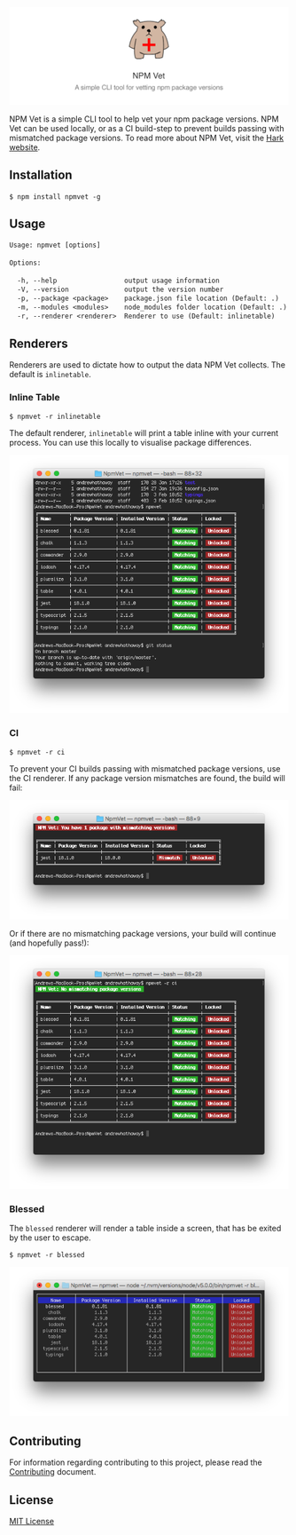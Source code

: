 ![](./.github/banner.png?raw=true)

NPM Vet is a simple CLI tool to help vet your npm package versions. NPM Vet can be used locally, or as a CI build-step to prevent builds passing with mismatched package versions. To read more about NPM Vet, visit the [Hark website](https://harksys.com/labs/npm-vet-a-simple-cli-tool-for-checking-npm-package-versions).

## Installation

    $ npm install npmvet -g

## Usage

    Usage: npmvet [options]

    Options:

      -h, --help                 output usage information
      -V, --version              output the version number
      -p, --package <package>    package.json file location (Default: .)
      -m, --modules <modules>    node_modules folder location (Default: .)
      -r, --renderer <renderer>  Renderer to use (Default: inlinetable)

## Renderers

Renderers are used to dictate how to output the data NPM Vet collects. The default is `inlinetable`.

### Inline Table

    $ npmvet -r inlinetable

The default renderer, `inlinetable` will print a table inline with your current process. You can use this locally to visualise package differences.

![](./.github/inlinetable.png?raw=true)

### CI

    $ npmvet -r ci

To prevent your CI builds passing with mismatched package versions, use the CI renderer. If any package version mismatches are found, the build will fail:

![](./.github/ci-error.png?raw=true)

Or if there are no mismatching package versions, your build will continue (and hopefully pass!):

![](./.github/ci-success.png?raw=true)

### Blessed

The `blessed` renderer will render a table inside a screen, that has be exited by the user to escape.

    $ npmvet -r blessed

![](./.github/blessed.png?raw=true)

## Contributing

For information regarding contributing to this project, please read the [Contributing](./CONTRIBUTING.md) document.

## License

[MIT License](./LICENSE.md)
